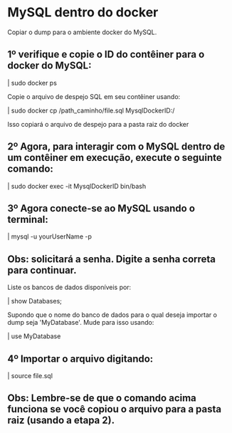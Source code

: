<h1>MySQL dentro do docker </h1>
<p>Copiar o dump para o ambiente docker do MySQL.</p>

<h2>1º verifique e copie o ID do contêiner para o docker do MySQL:</h2>

| sudo docker ps

<p>Copie o arquivo de despejo SQL em seu contêiner usando:</p>

| sudo docker cp /path_caminho/file.sql MysqlDockerID:/

<p>Isso copiará o arquivo de despejo para a pasta raiz do docker</p>

<h2>2º Agora, para interagir com o MySQL dentro de um contêiner em execução, execute o seguinte comando: </h2>

| sudo docker exec -it MysqlDockerID bin/bash

<h2>3º Agora conecte-se ao MySQL usando o terminal: </h2>

| mysql -u yourUserName -p

<h2>Obs: solicitará a senha. Digite a senha correta para continuar. </h2>

<p>Liste os bancos de dados disponíveis por:</p>

| show Databases;

<p>Supondo que o nome do banco de dados para o qual deseja importar o dump seja 'MyDatabase'. Mude para isso usando:</p>

| use MyDatabase

<h2>4º Importar o arquivo digitando: </h2>

| source file.sql

<h2>Obs: Lembre-se de que o comando acima funciona se você copiou o arquivo para a pasta raiz (usando a etapa 2). </h2>
